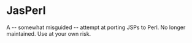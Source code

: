 JasPerl
=======

A -- somewhat misguided -- attempt at porting JSPs to Perl.  No longer maintained.  Use at your own risk.
